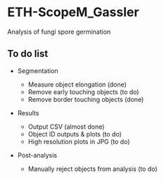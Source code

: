 # ETH-ScopeM_Gassler
Analysis of fungi spore germination

## To do list
- Segmentation
    - Measure object elongation (done)
    - Remove early touching objects (to do)
    - Remove border touching objects (done)

- Results
    - Output CSV (almost done)
    - Object ID outputs & plots (to do)
    - High resolution plots in JPG (to do)

- Post-analysis
    - Manually reject objects from analysis (to do)

